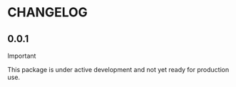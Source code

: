 # CHANGELOG

## 0.0.1

> [!IMPORTANT]  
> This package is under active development and not yet ready for production use.
